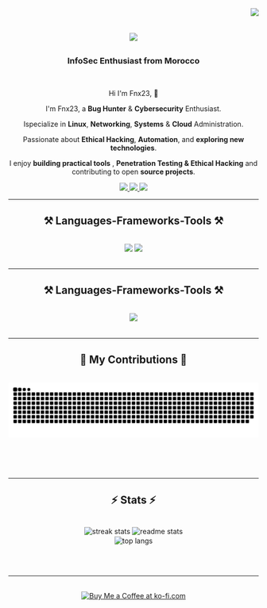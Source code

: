 <img align="right" src="https://visitor-badge.laobi.icu/badge?page_id=Fnx-23.Fnx-23" />

<h1 align="center">
    <img src="https://readme-typing-svg.herokuapp.com?lines=Hey,+I'm+Fnx23;Bug+Hunter;Cybersecurity+Enthusiast;Passionate+about+Ethical+Hacking&font=Fira+Code&size=29&duration=2500" />
</h1>

<h3 align="center">InfoSec Enthusiast from Morocco</h3>

<br/>

<div align="center">
 
Hi I'm Fnx23, 👋

I'm Fnx23, a **Bug Hunter** & **Cybersecurity** Enthusiast.  

Ispecialize in **Linux**, **Networking**, **Systems** & **Cloud** Administration.  

Passionate about **Ethical Hacking**, **Automation**, and **exploring new technologies**.  

I enjoy **building practical tools** , **Penetration Testing & Ethical Hacking**
 and contributing to open **source projects**.


 </div>
 
<div align="center"> 
  <a href="mailto:gmaildyali">
    <img src="https://img.shields.io/badge/Gmail-D14836?style=for-the-badge&logo=gmail&logoColor=white"  target="_blank" />
  </a>
  <a href="linkdendyali" target="_blank">
    <img src="https://img.shields.io/badge/LinkedIn-0077B5?style=for-the-badge&logo=linkedin&logoColor=white" target="_blank" />
  </a>
  <a href="https://www.instagram.com/fnx23/" target="_blank">
     <img src="https://img.shields.io/badge/Instagram-E4405F?style=for-the-badge&logo=instagram&logoColor=white" target="_blank" /> <!-- sqlite, safari, google-chrome are other good icon options -->
  </a>
</div>

 <hr/>
 
<h2 align="center">⚒️ Languages-Frameworks-Tools ⚒️</h2>
<br/>
<div align="center">
    <img src="https://skillicons.dev/icons?i=python,nmap,mui,html,css,vscode,github,figma,tailwind,git,r" />
    <img src="https://skillicons.dev/icons?i=nodejs,python,javascript,typescript,express,firebase,mongodb,c,java,nextjs,mysql,flask" /><br>
</div>

<br/>
<hr/>

<h2 align="center">⚒️ Languages-Frameworks-Tools ⚒️</h2>
<br/>
<div align="center">
    <img src="https://skillicons.dev/icons?i=linux,python,nmap,burpsuite,metasploit,github" /><br>
</div>

<br/>
<hr/>

<div align="center">
  <h2>🐍 My Contributions 🐍</h2>
  <br>
  <img alt="snake eating my contributions" src="https://raw.githubusercontent.com/salesp07/salesp07/output/github-contribution-grid-snake.svg" />
  
  <br/><br/><br/>
</div>

<hr/>

<h2 align="center">⚡ Stats ⚡</h2>
<br>
<div align=center>
  <img width=390 src="https://github-readme-streak-stats-salesp07.vercel.app/?user=salesp07&count_private=true&theme=react&border_radius=10" alt="streak stats"/>
  <img width=390 src="https://github-readme-stats-salesp07.vercel.app/api?username=salesp07&count_private=true&show_icons=true&theme=react&rank_icon=github&border_radius=10" alt="readme stats" />
  <br/>
  <img width=325 align="center" src="https://github-readme-stats-salesp07.vercel.app/api/top-langs/?username=salesp07&hide=HTML&langs_count=8&layout=compact&theme=react&border_radius=10&size_weight=0.5&count_weight=0.5&exclude_repo=github-readme-stats" alt="top langs" />
</div>

<br/><br/>

<hr/>

<br/>

<div align="center">
<a href='https://ko-fi.com/V7V4RAK9C' target='_blank'><img height='64' style='border:0px;height:64px;' src='https://storage.ko-fi.com/cdn/kofi1.png?v=3' border='0' alt='Buy Me a Coffee at ko-fi.com' /></a>
</div>

<br/>

